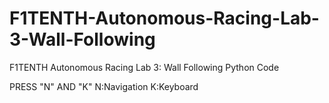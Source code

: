 # F1TENTH-Autonomous-Racing-Lab-3-Wall-Following
F1TENTH Autonomous Racing Lab 3: Wall Following Python Code

PRESS "N" AND "K"
N:Navigation
K:Keyboard
